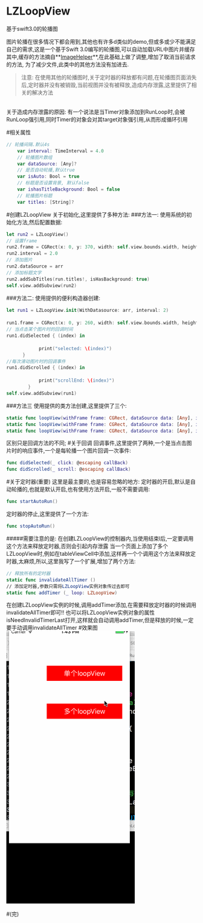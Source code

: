 
# LZLoopView
基于swift3.0的轮播图

图片轮播在很多情况下都会用到,其他也有许多d类似的demo,但或多或少不能满足自己的需求,这是一个基于Swift 3.0编写的轮播图,可以自动加载URL中图片并缓存
其中,缓存的方法摘自**[ImageHelper](https://github.com/melvitax/ImageHelper)**,在此基础上做了调整,增加了取消当前请求的方法,
为了减少文件,此类中的其他方法没有加进去.
>注意:
在使用其他的轮播图时,关于定时器的释放都有问题,在轮播图页面消失后,定时器并没有被销毁,当前视图并没有被释放,造成内存泄露,这里提供了相关的解决方法
<br>
关于造成内存泄露的原因: 有一个说法是当Timer对象添加到RunLoop时,会被RunLoop强引用,同时Timer的对象会对其target对象强引用,从而形成循环引用


#相关属性
```Swift
// 轮播间隔.默认4s
    var interval: TimeInterval = 4.0
    // 轮播图片数组
    var dataSource: [Any]?
    // 是否自动轮播,默认true
    var isAuto: Bool = true
    // 标题是否设置背景, 默认false
    var ishasTitleBackground: Bool = false
    // 轮播图片标题
    var titles: [String]?
```
#创建LZLoopView
关于初始化,这里提供了多种方法:
###方法一:
使用系统的初始化方法,然后配置数据:
```Swift
let run2 = LZLoopView()
// 设置frame
run2.frame = CGRect(x: 0, y: 370, width: self.view.bounds.width, height: 100)
run2.interval = 2.0
// 添加图片
run2.dataSource = arr
// 添加标题文字
run2.addSubTitles(run.titles!, isHasBackground: true)
self.view.addSubview(run2)
```
###方法二:
使用提供的便利构造器创建:
```Swift
let run1 = LZLoopView.init(WithDatasource: arr, interval: 2)
        
run1.frame = CGRect(x: 0, y: 260, width: self.view.bounds.width, height: 100)
// 当点击某个图片时的回调时间
run1.didSelected { (index) in
            
            print("selected: \(index)")
      }
//每次滑动图片时的回调事件  
run1.didScrolled { (index) in
            
            print("scrollEnd: \(index)")
        }
self.view.addSubview(run1)
```
###方法三
使用提供的类方法创建,这里提供了三个:
```Swift
static func loopView(withFrame frame: CGRect, dataSource data: [Any], interval: TimeInterval) -> LZLoopView
static func loopView(withFrame frame: CGRect, dataSource data: [Any], interval: TimeInterval, didSelected: @escaping callBack) -> LZLoopView
static func loopView(withFrame frame: CGRect, dataSource data: [Any], interval: TimeInterval, didSelected: @escaping callBack, didScrolled: @escaping callBack) -> LZLoopView
```
区别只是回调方法的不同;
#关于回调
回调事件,这里提供了两种,一个是当点击图片时的响应事件,一个是每轮播一个图片回调一次事件:
```Swift
func didSelected(_ click: @escaping callBack)
func didScrolled(_ scroll: @escaping callBack)
```
#关于定时器(重要)
这里是最主要的,也是容易忽略的地方:
定时器的开启,默认是自动轮播的,也就是默认开启,也有使用方法开启,一般不需要调用:
```Swift
func startAutoRun()
```
定时器的停止,这里提供了一个方法:
```swift
func stopAutoRun()
```
#####需要注意的是: 在创建LZLoopView的控制器内,当使用结束l后,一定要调用这个方法来释放定时器,否则会引起内存泄露
当一个页面上添加了多个LZLoopView时,例如在tableViewCell中添加,这样再一个个调用这个方法来释放定时器,太麻烦,所以,这里我写了一个扩展,增加了两个方法:
```Swift
// 释放所有的定时器
static func invalidateAllTimer ()
// 添加定时器,参数只需将LZLoopView实例对象传过去即可
static func addTimer (_ loop: LZLoopView)
```
在创建LZLoopView实例的时候,调用addTimer添加,在需要释放定时器的时候调用invalidateAllTimer即可!!
也可以将LZLoopView实例对象的属性isNeedInvalidTimerLast打开,这样就会自动调用addTimer,但是释放的时候,一定要手动调用invalidateAllTimer
#效果图
<br/>
![](https://github.com/LQQZYY/LZLoopView/blob/master/创建文件1.gif)

#(完)
